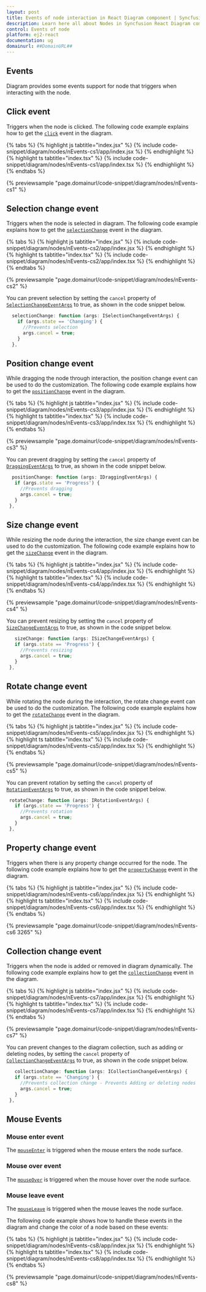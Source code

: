 ```yaml
---
layout: post
title: Events of node interaction in React Diagram component | Syncfusion
description: Learn here all about Nodes in Syncfusion React Diagram component of Syncfusion Essential JS 2 and more.
control: Events of node
platform: ej2-react
documentation: ug
domainurl: ##DomainURL##
---
```


## Events

Diagram provides some events support for node that triggers when interacting with the node.

## Click event

Triggers when the node is clicked. The following code example explains how to get the [`click`](https://helpej2.syncfusion.com/react/documentation/api/diagram/#click) event in the diagram.

{% tabs %}
{% highlight js tabtitle="index.jsx" %}
{% include code-snippet/diagram/nodes/nEvents-cs1/app/index.jsx %}
{% endhighlight %}
{% highlight ts tabtitle="index.tsx" %}
{% include code-snippet/diagram/nodes/nEvents-cs1/app/index.tsx %}
{% endhighlight %}
{% endtabs %}
 
 {% previewsample "page.domainurl/code-snippet/diagram/nodes/nEvents-cs1" %}

## Selection change event

Triggers when the node is selected in diagram.
The following code example explains how to get the [`selectionChange`](https://helpej2.syncfusion.com/react/documentation/api/diagram/#selectionchange) event in the diagram.


{% tabs %}
{% highlight js tabtitle="index.jsx" %}
{% include code-snippet/diagram/nodes/nEvents-cs2/app/index.jsx %}
{% endhighlight %}
{% highlight ts tabtitle="index.tsx" %}
{% include code-snippet/diagram/nodes/nEvents-cs2/app/index.tsx %}
{% endhighlight %}
{% endtabs %}
 
 {% previewsample "page.domainurl/code-snippet/diagram/nodes/nEvents-cs2" %}

 You can prevent selection by setting the `cancel` property of [`SelectionChangeEventArgs`](https://helpej2.syncfusion.com/react/documentation/api/diagram/iSegmentChangeEventArgs/) to true, as shown in the code snippet below.

```ts
  selectionChange: function (args: ISelectionChangeEventArgs) {
    if (args.state == 'Changing') {
      //Prevents selection
      args.cancel = true;
    }
  },

```

## Position change event

While dragging the node through interaction, the position change event can be used to do the customization.
The following code example explains how to get the [`positionChange`](https://helpej2.syncfusion.com/react/documentation/api/diagram/#positionchange) event in the diagram.


{% tabs %}
{% highlight js tabtitle="index.jsx" %}
{% include code-snippet/diagram/nodes/nEvents-cs3/app/index.jsx %}
{% endhighlight %}
{% highlight ts tabtitle="index.tsx" %}
{% include code-snippet/diagram/nodes/nEvents-cs3/app/index.tsx %}
{% endhighlight %}
{% endtabs %}
 
 {% previewsample "page.domainurl/code-snippet/diagram/nodes/nEvents-cs3" %}

 You can prevent dragging by setting the `cancel` property of [`DraggingEventArgs`](https://helpej2.syncfusion.com/react/documentation/api/diagram/iDraggingEventArgs/) to true, as shown in the code snippet below.

 ```ts
   positionChange: function (args: IDraggingEventArgs) {
    if (args.state == 'Progress') {
      //Prevents dragging
      args.cancel = true;
    }
  },

```

## Size change event

While resizing the node during the interaction, the size change event can be used to do the customization.
The following code example explains how to get the [`sizeChange`](https://helpej2.syncfusion.com/react/documentation/api/diagram/#sizechange) event in the diagram.

{% tabs %}
{% highlight js tabtitle="index.jsx" %}
{% include code-snippet/diagram/nodes/nEvents-cs4/app/index.jsx %}
{% endhighlight %}
{% highlight ts tabtitle="index.tsx" %}
{% include code-snippet/diagram/nodes/nEvents-cs4/app/index.tsx %}
{% endhighlight %}
{% endtabs %}
 
 {% previewsample "page.domainurl/code-snippet/diagram/nodes/nEvents-cs4" %}

 You can prevent resizing by setting the `cancel` property of [`SizeChangeEventArgs`](https://helpej2.syncfusion.com/react/documentation/api/diagram/isizechangeeventargs/) to true, as shown in the code snippet below.

 ```ts
    sizeChange: function (args: ISizeChangeEventArgs) {
    if (args.state == 'Progress') {
      //Prevents resizing
      args.cancel = true;
    }
  },

```

## Rotate change event

While rotating the node during the interaction, the rotate change event can be used to do the customization.
The following code example explains how to get the [`rotateChange`](.https://helpej2.syncfusion.com/react/documentation/api/diagram/#rotatechange) event in the diagram.

{% tabs %}
{% highlight js tabtitle="index.jsx" %}
{% include code-snippet/diagram/nodes/nEvents-cs5/app/index.jsx %}
{% endhighlight %}
{% highlight ts tabtitle="index.tsx" %}
{% include code-snippet/diagram/nodes/nEvents-cs5/app/index.tsx %}
{% endhighlight %}
{% endtabs %}
 
 {% previewsample "page.domainurl/code-snippet/diagram/nodes/nEvents-cs5" %}

 You can prevent rotation by setting the `cancel` property of [`RotationEventArgs`](https://helpej2.syncfusion.com/react/documentation/api/diagram/irotationeventargs/) to true, as shown in the code snippet below.

 ```ts
  rotateChange: function (args: IRotationEventArgs) {
    if (args.state == 'Progress') {
      //Prevents rotation
      args.cancel = true;
    }
  },

```

## Property change event

Triggers when there is any property change occurred for the node. The following code example explains how to get the [`propertyChange`](.https://helpej2.syncfusion.com/react/documentation/api/diagram/#propertychange) event in the diagram.

{% tabs %}
{% highlight js tabtitle="index.jsx" %}
{% include code-snippet/diagram/nodes/nEvents-cs6/app/index.jsx %}
{% endhighlight %}
{% highlight ts tabtitle="index.tsx" %}
{% include code-snippet/diagram/nodes/nEvents-cs6/app/index.tsx %}
{% endhighlight %}
{% endtabs %}
 
 {% previewsample "page.domainurl/code-snippet/diagram/nodes/nEvents-cs6
 3265" %}

## Collection change event

Triggers when the node is added or removed in diagram dynamically.
The following code example explains how to get the [`collectionChange`](https://helpej2.syncfusion.com/react/documentation/api/diagram/#collectionchange) event in the diagram.

{% tabs %}
{% highlight js tabtitle="index.jsx" %}
{% include code-snippet/diagram/nodes/nEvents-cs7/app/index.jsx %}
{% endhighlight %}
{% highlight ts tabtitle="index.tsx" %}
{% include code-snippet/diagram/nodes/nEvents-cs7/app/index.tsx %}
{% endhighlight %}
{% endtabs %}
 
 {% previewsample "page.domainurl/code-snippet/diagram/nodes/nEvents-cs7" %}

You can prevent changes to the diagram collection, such as adding or deleting nodes, by setting the `cancel` property of [`CollectionChangeEventArgs`](https://helpej2.syncfusion.com/react/documentation/api/diagram/icollectionchangeeventargs/) to true, as shown in the code snippet below.

 ```ts
    collectionChange: function (args: ICollectionChangeEventArgs) {
    if (args.state == 'Changing') {
      //Prevents collection change - Prevents Adding or deleting nodes
      args.cancel = true;
    }
  },

```

## Mouse Events

### Mouse enter event

The [`mouseEnter`](https://helpej2.syncfusion.com/react/documentation/api/diagram/#mouseenter) is triggered when the mouse enters the node surface.

### Mouse over event

The [`mouseOver`](https://helpej2.syncfusion.com/react/documentation/api/diagram/#mouseover) is triggered when the mouse hover over the node surface.

### Mouse leave event

The [`mouseLeave`](https://helpej2.syncfusion.com/react/documentation/api/diagram/#mouseleave) is triggered when the mouse leaves the node surface.

The following code example shows how to handle these events in the diagram and change the color of a node based on these events:

{% tabs %}
{% highlight js tabtitle="index.jsx" %}
{% include code-snippet/diagram/nodes/nEvents-cs8/app/index.jsx %}
{% endhighlight %}
{% highlight ts tabtitle="index.tsx" %}
{% include code-snippet/diagram/nodes/nEvents-cs8/app/index.tsx %}
{% endhighlight %}
{% endtabs %}
 
 {% previewsample "page.domainurl/code-snippet/diagram/nodes/nEvents-cs8" %}